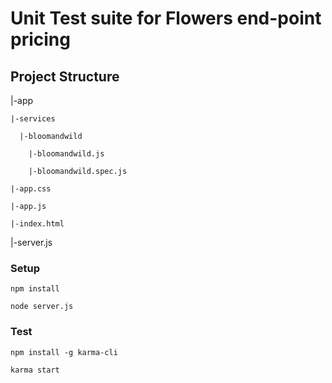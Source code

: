 
# Unit Test suite for Flowers end-point pricing

## Project Structure

 |-app

    |-services

      |-bloomandwild

        |-bloomandwild.js

        |-bloomandwild.spec.js

    |-app.css

    |-app.js

    |-index.html
    
  |-server.js

### Setup

`npm install`

`node server.js`

### Test

`npm install -g karma-cli`

`karma start`

